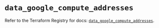 # `data_google_compute_addresses`

Refer to the Terraform Registry for docs: [`data_google_compute_addresses`](https://registry.terraform.io/providers/hashicorp/google/6.29.0/docs/data-sources/compute_addresses).
